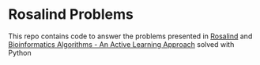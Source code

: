 # Rosalind Problems

This repo contains code to answer the problems presented in [Rosalind](http://rosalind.info/) and [Bioinformatics Algorithms - An Active Learning Approach](http://bioinformaticsalgorithms.com/) solved with Python
